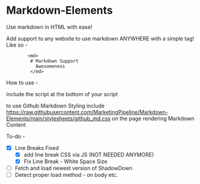 # Markdown-Elements
Use markdown in HTML with ease!


Add support to any website to use markdown ANYWHERE with a simple tag! Like so -

            <md>
             # Markdown Support
               Awesomeness
             </md>



How to use - 

include the script at the bottom of your script

to use Github Markdown Styling include https://raw.githubusercontent.com/MarketingPipeline/Markdown-Elements/main/stylesheets/github_md.css on the page rendering Markdown Content



To-do - 

- [X] Line Breaks Fixed 
   - [X] add line break CSS via JS (NOT NEEDED ANYMORE)
   - [X] Fix Line Break - White Space Size
- [ ] Fetch and load newest version of ShadowDown 
- [ ] Detect proper load method - on body etc. 
